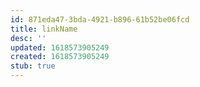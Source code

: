 ```yaml
---
id: 871eda47-3bda-4921-b896-61b52be06fcd
title: linkName
desc: ''
updated: 1618573905249
created: 1618573905249
stub: true
---
```


